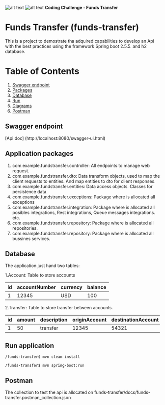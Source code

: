 ![alt text](https://img.shields.io/badge/springboot-2.5.5-green)
![alt text](https://img.shields.io/badge/version-1.0.0-blue) **Coding Challenge - Funds Transfer**

# Funds Transfer (funds-transfer)

This is a project to demostrate tha adquired capabilities to develop an Api with the best practices using the 
framework Spring boot 2.5.5. and h2 database. 


# Table of Contents
1. [Swagger endpoint](#swagger)
2. [Packages](#packages)
3. [Database](#database)
4. [Run](#run)
5. [Diagrams](#diagrams)
6. [Postman](#postman)

## Swagger endpoint <a name="swagger"></a>

[Api doc] (http://localhost:8080/swagger-ui.html)


## Application packages <a name="packages"></a>

1. com.example.fundstransfer.controller: All endpoints to manage web request.
2. com.example.fundstransfer.dto: Data transform objects, used to map the client requests to entities. And map entities to dto for client responses.
3. com.example.fundstransfer.entities: Data access objects. Classes for persistence data. 
4. com.example.fundstransfer.exceptions: Package where is allocated all exceptions
5. com.example.fundstransfer.integration: Package where is allocated all posibles integrations, Rest integrations, Queue messages integrations. etc.
6. com.example.fundstransfer.repository: Package where is allocated all repositories.
6. com.example.fundstransfer.repository: Package where is allocated all bussines services.


## Database <a name="database"></a>

The application just hand two tables:

1.Account: Table to store accounts  

id | accountNumber | currency | balance
------------- | -------------|------------|------------
1  | 12345 | USD | 100


2.Transfer: Table to store transfer between accounts. 

id | amount | description | originAccount | destinationAccount | taxCollected
------------- | -------------|------------|------------|------------|------------
1  | 50 | transfer | 12345 | 54321 | 0.1


## Run application <a name="run"></a>

`/funds-transfer$ mvn clean install`

`/funds-transfer$ mvn spring-boot:run`



## Postman <a name="postman"></a>

The collection to test the api is allocated on funds-transfer/docs/funds-transfer.postman_collection.json

